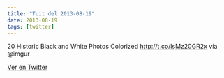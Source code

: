 ```yaml
---
title: "Tuit del 2013-08-19"
date: 2013-08-19
tags: [twitter]
---
```


20 Historic Black and White Photos Colorized http://t.co/lsMz20GR2x vía @imgur



[Ver en Twitter](https://twitter.com/i/web/status/369552690512023552)
